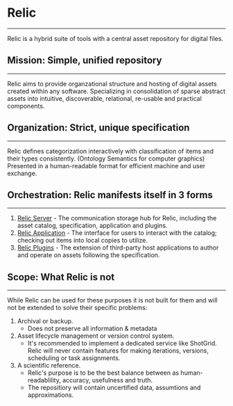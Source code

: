 # Relic
---
Relic is a hybrid suite of tools with a central asset repository for digital files.

## **Mission**: Simple, unified repository
---
Relic aims to provide organzational structure and hosting of digital assets created within any software.
Specializing in consolidation of sparse abstract assets into intuitive, discoverable, relational, re-usable and practical components.

## **Organization**: Strict, unique specification
---
Relic defines categorization interactively with classification of items and their types consistently. (Ontology Semantics for computer graphics) Presented in a human-readable format for efficient machine and user exchange.

## **Orchestration**: Relic manifests itself in 3 forms
---
1. [Relic Server](h) - The communication storage hub for Relic, including the asset catalog, specification, application and plugins.
2. [Relic Application](h) - The interface for users to interact with the catalog; checking out items into local copies to utilize.
3. [Relic Plugins](h) - The extension of third-party host applications to author and operate on assets following the specification.

## **Scope**: What Relic is not
---
While Relic can be used for these purposes it is not built for them and will not be extended to solve their specific problems:

1. Archival or backup.
   - Does not preserve all information & metadata
2. Asset lifecycle management or version control system.
   - It's recommended to implement a dedicated service like ShotGrid. Relic will never contain features for making iterations, versions, scheduling or task assignments.
3. A scientific reference.
   - Relic's purpose is to be the best balance between as human-readablility, accuracy, usefulness and truth.
   - The repositiory will contain uncertified data, assumtions and approximations.

